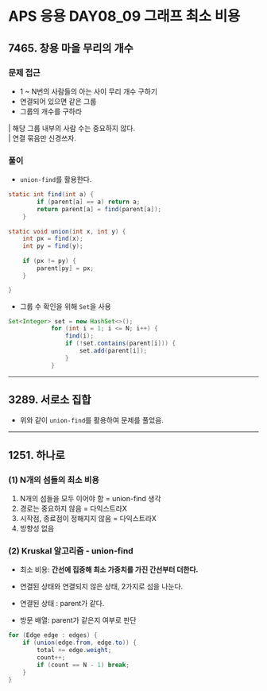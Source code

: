 # APS 응용 DAY08_09 그래프 최소 비용

## 7465. 창용 마을 무리의 개수 
### 문제 접근
- 1 ~ N번의 사람들의 아는 사이 무리 개수 구하기
- 연결되어 있으면 같은 그룹
- 그룹의 개수를 구하라

| 해당 그룹 내부의 사람 수는 중요하지 않다.<br>
| 연결 묶음만 신경쓰자.

### 풀이
- `union-find`를 활용한다.
``` java
static int find(int a) {
		if (parent[a] == a) return a;
		return parent[a] = find(parent[a]);
	}
	
static void union(int x, int y) {
	int px = find(x);
	int py = find(y);
	
	if (px != py) {
		parent[py] = px; 
	}

}
```

- 그룹 수 확인을 위해 `Set`을 사용
``` java
Set<Integer> set = new HashSet<>();
			for (int i = 1; i <= N; i++) {
				find(i);
				if (!set.contains(parent[i])) {
					set.add(parent[i]);
				}
			}
```

---

## 3289. 서로소 집합

- 위와 같이 `union-find`를 활용하여 문제를 풀었음.

---

## 1251. 하나로
### (1) N개의 섬들의 최소 비용
1. N개의 섬들을 모두 이어야 함 = union-find 생각
2. 경로는 중요하지 않음 = 다익스트라X
3. 시작점, 종료점이 정해지지 않음 = 다익스트라X
4. 방향성 없음

### (2) Kruskal 알고리즘 - union-find
- 최소 비용: **간선에 집중해 최소 가중치를 가진 간선부터 더한다.**

- 연결된 상태와 연결되지 않은 상태, 2가지로 섬을 나눈다.
- 연결된 상태 : parent가 같다.
- 방문 배열: parent가 같은지 여부로 판단
``` java
for (Edge edge : edges) {
	if (union(edge.from, edge.to)) {
		total += edge.weight;
		count++;
		if (count == N - 1) break;
	}
}
```

